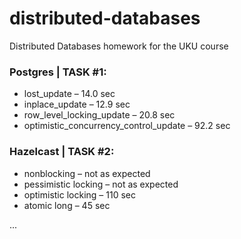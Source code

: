 # distributed-databases
Distributed Databases homework for the UKU course

### Postgres | TASK #1:
- lost_update – 14.0 sec
- inplace_update – 12.9 sec
- row_level_locking_update – 20.8 sec
- optimistic_concurrency_control_update – 92.2 sec


### Hazelcast | TASK #2:
- nonblocking – not as expected
- pessimistic locking – not as expected
- optimistic locking – 110 sec
- atomic long – 45 sec

...
